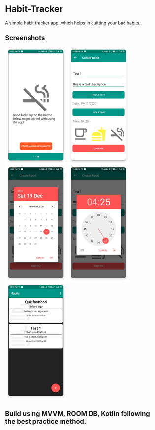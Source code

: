 # Habit-Tracker
A simple habit tracker app..which helps in quitting your bad habits..

## Screenshots
<p align="left">
        <img src="./assets/1.png" width="200"/>
        <img src="./assets/2.png" width="200"/>
        <img src="./assets/3.png" width="200"/>
        <img src="./assets/4.png" width="200"/>
        <img src="./assets/5.png" width="200"/>
</p>

## Build using MVVM, ROOM DB, Kotlin following the best practice method. 
